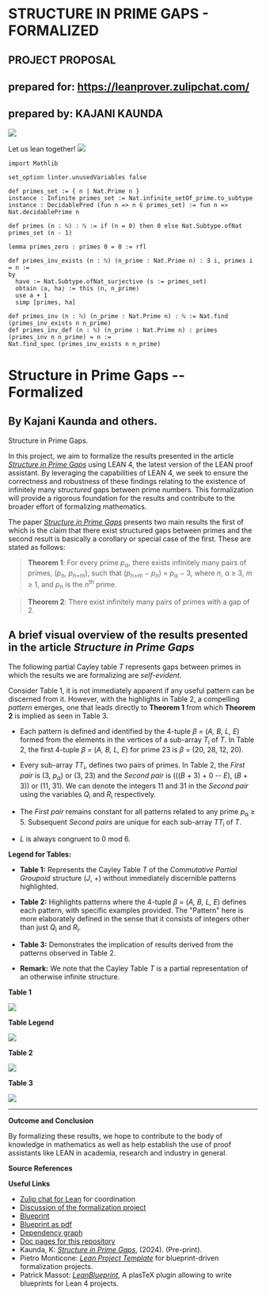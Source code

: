 # STRUCTURE IN PRIME GAPS - FORMALIZED

## PROJECT PROPOSAL

## prepared for: https://leanprover.zulipchat.com/

## prepared by: KAJANI KAUNDA

![](vertopal_bfea56392a264e1da44fa95b98b2549d/media/image1.png)

Let us lean together!
![](vertopal_bfea56392a264e1da44fa95b98b2549d/media/image2.jpeg)

```
import Mathlib 

set_option linter.unusedVariables false

def primes_set := { n | Nat.Prime n }
instance : Infinite primes_set := Nat.infinite_setOf_prime.to_subtype
instance : DecidablePred (fun n => n ∈ primes_set) := fun n => Nat.decidablePrime n

def primes (n : ℕ) : ℕ := if (n = 0) then 0 else Nat.Subtype.ofNat primes_set (n - 1)

lemma primes_zero : primes 0 = 0 := rfl

def primes_inv_exists (n : ℕ) (n_prime : Nat.Prime n) : ∃ i, primes i = n :=
by
  have := Nat.Subtype.ofNat_surjective (s := primes_set)
  obtain ⟨a, ha⟩ := this ⟨n, n_prime⟩
  use a + 1
  simp [primes, ha]

def primes_inv (n : ℕ) (n_prime : Nat.Prime n) : ℕ := Nat.find (primes_inv_exists n n_prime)
def primes_inv_def (n : ℕ) (n_prime : Nat.Prime n) : primes (primes_inv n n_prime) = n :=
Nat.find_spec (primes_inv_exists n n_prime)
```

# **Structure in Prime Gaps -- Formalized**

## **By Kajani Kaunda and others.**

Structure in Prime Gaps.

In this project, we aim to formalize the results presented in the article
[*Structure in Prime Gaps*](https://www.researchsquare.com/article/rs-4058806/latest)
using LEAN 4, the latest version of the LEAN proof assistant. By leveraging 
the capabilities of LEAN 4, we seek to ensure the correctness and 
robustness of these findings relating to the existence of infinitely many 
*structured* gaps between prime numbers. This formalization will provide 
a rigorous foundation for the results and contribute to the broader 
effort of formalizing mathematics.

The paper [*Structure in Prime
Gaps*](https://www.researchsquare.com/article/rs-4058806/latest)
presents two main results the first of which is the claim that there
exist structured gaps between primes and the second result is basically
a corollary or special case of the first. These are stated as follows:

> **Theorem 1**: For every prime *p*<sub>α</sub>, there exists infinitely many
> pairs of primes, (*p*<sub>n</sub>, *p*<sub>n+m</sub>), such that (*p*<sub>n+m</sub> − *p*<sub>n</sub>) =
> *p*<sub>α</sub> − 3, where *n*, *α* ≥ 3, *m* ≥ 1, and *p*<sub>n</sub> is the *n*<sup>th</sup>
> prime.

> **Theorem 2**: There exist infinitely many pairs of primes with a gap of 2.

## A brief visual overview of the results presented in the article *Structure in Prime Gaps*

The following partial Cayley table *T* represents gaps between primes in
which the results we are formalizing are *self-evident*.

Consider Table 1, it is not immediately apparent if any useful pattern
can be discerned from it. However, with the highlights in Table 2, a
compelling *pattern* emerges, one that leads directly to **Theorem 1**
from which **Theorem 2** is implied as seen in Table 3.

-   Each pattern is defined and identified by the 4-tuple *β =* (*A, B,
    L, E*) formed from the elements in the vertices of a sub-array
    *T*<sub>i</sub> of *T*. In Table 2, the first 4-tuple *β =* (*A, B, L, E*)
    for prime 23 is *β =* (20, 28, 12, 20).

-   Every sub-array *TT*<sub>i</sub>, defines two pairs of primes. In Table 2,
    the *First pair* is (3, *p*<sub>α</sub>) or (3, 23) and the *Second pair* is
    (((*B* + 3) + 0 -- *E*), (*B* + 3)) or (11, 31). We can denote the
    integers 11 and 31 in the *Second pair* using the variables *Q*<sub>i</sub>
    and *R*<sub>i</sub> respectively.

-   The *First pair* remains constant for all patterns related to any
    prime *p*<sub>α</sub> ≥ 5. Subsequent *Second pairs* are unique for each
    sub-array *TT*<sub>i</sub> of *T*.

-   *L* is always congruent to 0 mod 6.

**Legend for Tables:**

-   **Table 1:** Represents the Cayley Table *T* of the *Commutative
    Partial Groupoid* structure (*J*, +) without immediately discernible
    patterns highlighted.

-   **Table 2:** Highlights patterns where the 4-tuple *β* = (*A, B, L,
    E*) defines each pattern, with specific examples provided. The
    "Pattern" here is more elaborately defined in the sense that it
    consists of integers other than just *Q*<sub>i</sub> and *R*<sub>i</sub>.

-   **Table 3:** Demonstrates the implication of results derived from
    the patterns observed in Table 2.

-   **Remark:** We note that the Cayley Table *T* is a partial
    representation of an otherwise infinite structure. 

**Table 1**

![](vertopal_bfea56392a264e1da44fa95b98b2549d/media/image3.jpeg)

**Table Legend**

![](vertopal_bfea56392a264e1da44fa95b98b2549d/media/image4.jpeg)

**Table 2**

![](vertopal_bfea56392a264e1da44fa95b98b2549d/media/image5.jpeg)


**Table 3**

![](vertopal_bfea56392a264e1da44fa95b98b2549d/media/image6.jpeg)

  -----------------------------------------------------------------------

**Outcome and Conclusion**

By formalizing these results, we hope to contribute to the body of 
knowledge in mathematics as well as help establish the use of proof 
assistants like LEAN in academia, research and industry in general.

**Source References**

**Useful Links**

* [Zulip chat for Lean](https://leanprover.zulipchat.com/) for coordination
* [Discussion of the formalization project](https://leanprover.zulipchat.com/#narrow/channel/113488-general/topic/discussion.3A.20Structure.20in.20Prime.20Gaps.20-.20Formalized.20.28SPGF.29)
* [Blueprint](https://kkaunda.github.io/spgf/blueprint/)
* [Blueprint as pdf](https://kkaunda.github.io/spgf/blueprint.pdf)
* [Dependency graph](https://kkaunda.github.io/spgf/blueprint/dep_graph_document.html)
* [Doc pages for this repository](https://kkaunda.github.io/spgf/docs/)
* Kaunda, K: [*Structure in Prime Gaps*](https://www.researchsquare.com/article/rs-4058806/latest), (2024). (Pre-print).
* Pietro Monticone: [*Lean Project Template*](https://pitmonticone.github.io/LeanProject/) for blueprint-driven formalization projects.
* Patrick Massot: [*LeanBlueprint*](https://github.com/PatrickMassot/leanblueprint/), A plasTeX plugin allowing to write blueprints for Lean 4 projects.
